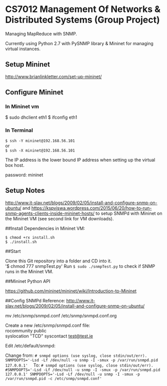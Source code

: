 # CS7012 Management Of Networks & Distributed Systems (Group Project)

Managing MapReduce with SNMP.

Currently using Python 2.7 with PySNMP library & Mininet for managing virtual instances.

## Setup Mininet
http://www.brianlinkletter.com/set-up-mininet/

## Configure Mininet
### In  Mininet vm
$ sudo dhclient eth1
$ ifconfig eth1

### In Terminal
`$ ssh -Y mininet@192.168.56.101` <br>
or <br> 
`$ ssh -X mininet@192.168.56.101`

The IP address is the lower bound IP address when setting up the virtual box host.

password: mininet

## Setup Notes

http://www.it-slav.net/blogs/2009/02/05/install-and-configure-snmp-on-ubuntu/ and https://kspviswa.wordpress.com/2015/06/20/how-to-run-snmp-agents-clients-inside-mininet-hosts/ to setup SNMPd with Mininet on the Mininet VM (see second link for VM downloads).

##Install Dependencies in Mininet VM:

`$ chmod +rx install.sh` <br>
`$ ./install.sh` <br>


##Start

Clone this Git repository into a folder and CD into it. <br> 
'$ chmod 777 snmpTest.py'
Run `$ sudo ./snmpTest.py` to check if SNMP runs in the Mininet VM.

##Mininet Python API

https://github.com/mininet/mininet/wiki/Introduction-to-Mininet

##Config SNMPd
Reference: http://www.it-slav.net/blogs/2009/02/05/install-and-configure-snmp-on-ubuntu/  
  
mv /etc/snmp/snmpd.conf  /etc/snmp/snmpd.conf.org  
  
Create a new /etc/snmp/snmpd.conf file:  
rocommunity  public  
syslocation  "TCD"
syscontact  test@test.ie  
  
Edit /etc/default/snmpd:   

Change from:
`# snmpd options (use syslog, close stdin/out/err).
SNMPDOPTS='-Lsd -Lf /dev/null -u snmp -I -smux -p /var/run/snmpd.pid 127.0.0.1'  `
To:
`# snmpd options (use syslog, close stdin/out/err).
 #SNMPDOPTS='-Lsd -Lf /dev/null -u snmp -I -smux -p /var/run/snmpd.pid 127.0.0.1'
 SNMPDOPTS='-Lsd -Lf /dev/null -u snmp -I -smux -p /var/run/snmpd.pid -c /etc/snmp/snmpd.conf'`
